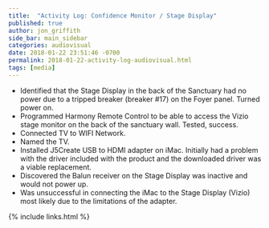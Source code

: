```yaml
---
title:  "Activity Log: Confidence Monitor / Stage Display"
published: true
author: jon_griffith
side_bar: main_sidebar
categories: audiovisual
date: 2018-01-22 23:51:46 -0700
permalink: 2018-01-22-activity-log-audiovisual.html
tags: [media]
---
```


- Identified that the Stage Display in the back of the Sanctuary had no power due to a tripped breaker (breaker #17) on the Foyer panel. Turned power on.
- Programmed Harmony Remote Control to be able to access the Vizio stage monitor on the back of the sanctuary wall. Tested, success.
- Connected TV to WIFI Network.
- Named the TV.
- Installed J5Create USB to HDMI adapter on iMac.  Initially had a problem with the driver included with the product and the downloaded driver was a viable replacement.
- Discovered the Balun receiver on the Stage Display was inactive and would not power up.
- Was unsuccessful in connecting the iMac to the Stage Display (Vizio) most likely due to the limitations of the adapter.

{% include links.html %}
